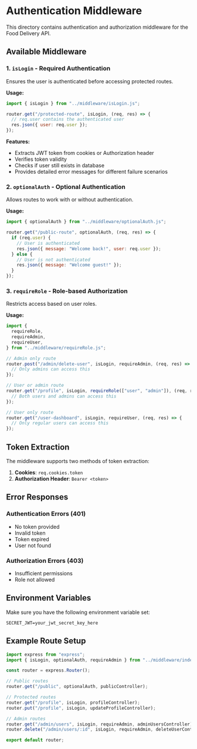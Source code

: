 # Authentication Middleware

This directory contains authentication and authorization middleware for the Food Delivery API.

## Available Middleware

### 1. `isLogin` - Required Authentication

Ensures the user is authenticated before accessing protected routes.

**Usage:**

```javascript
import { isLogin } from "../middleware/isLogin.js";

router.get("/protected-route", isLogin, (req, res) => {
  // req.user contains the authenticated user
  res.json({ user: req.user });
});
```

**Features:**

- Extracts JWT token from cookies or Authorization header
- Verifies token validity
- Checks if user still exists in database
- Provides detailed error messages for different failure scenarios

### 2. `optionalAuth` - Optional Authentication

Allows routes to work with or without authentication.

**Usage:**

```javascript
import { optionalAuth } from "../middleware/optionalAuth.js";

router.get("/public-route", optionalAuth, (req, res) => {
  if (req.user) {
    // User is authenticated
    res.json({ message: "Welcome back!", user: req.user });
  } else {
    // User is not authenticated
    res.json({ message: "Welcome guest!" });
  }
});
```

### 3. `requireRole` - Role-based Authorization

Restricts access based on user roles.

**Usage:**

```javascript
import {
  requireRole,
  requireAdmin,
  requireUser,
} from "../middleware/requireRole.js";

// Admin only route
router.post("/admin/delete-user", isLogin, requireAdmin, (req, res) => {
  // Only admins can access this
});

// User or admin route
router.get("/profile", isLogin, requireRole(["user", "admin"]), (req, res) => {
  // Both users and admins can access this
});

// User only route
router.get("/user-dashboard", isLogin, requireUser, (req, res) => {
  // Only regular users can access this
});
```

## Token Extraction

The middleware supports two methods of token extraction:

1. **Cookies**: `req.cookies.token`
2. **Authorization Header**: `Bearer <token>`

## Error Responses

### Authentication Errors (401)

- No token provided
- Invalid token
- Token expired
- User not found

### Authorization Errors (403)

- Insufficient permissions
- Role not allowed

## Environment Variables

Make sure you have the following environment variable set:

```
SECRET_JWT=your_jwt_secret_key_here
```

## Example Route Setup

```javascript
import express from "express";
import { isLogin, optionalAuth, requireAdmin } from "../middleware/index.js";

const router = express.Router();

// Public routes
router.get("/public", optionalAuth, publicController);

// Protected routes
router.get("/profile", isLogin, profileController);
router.put("/profile", isLogin, updateProfileController);

// Admin routes
router.get("/admin/users", isLogin, requireAdmin, adminUsersController);
router.delete("/admin/users/:id", isLogin, requireAdmin, deleteUserController);

export default router;
```
